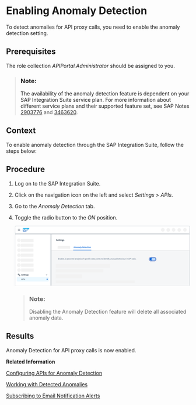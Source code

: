 <!-- loio98534a0f8d1d4c4d98bea4b84e762787 -->

# Enabling Anomaly Detection

To detect anomalies for API proxy calls, you need to enable the anomaly detection setting.



<a name="loio98534a0f8d1d4c4d98bea4b84e762787__prereq_pkk_gsy_31c"/>

## Prerequisites

The role collection *APIPortal.Administrator* should be assigned to you.

> ### Note:  
> The availability of the anomaly detection feature is dependent on your SAP Integration Suite service plan. For more information about different service plans and their supported feature set, see SAP Notes [2903776](https://me.sap.com/notes/2903776) and [3463620](https://me.sap.com/notes/3463620).



<a name="loio98534a0f8d1d4c4d98bea4b84e762787__context_ncd_4rs_21c"/>

## Context

To enable anomaly detection through the SAP Integration Suite, follow the steps below:



## Procedure

1.  Log on to the SAP Integration Suite.

2.  Click on the navigation icon on the left and select *Settings* \> *APIs*.

3.  Go to the *Anomaly Detection* tab.

4.  Toggle the radio button to the *ON* position.

    ![](images/EnablingAD_e6005c2.png)

    > ### Note:  
    > Disabling the Anomaly Detection feature will delete all associated anomaly data.




<a name="loio98534a0f8d1d4c4d98bea4b84e762787__result_jpj_rrs_21c"/>

## Results

Anomaly Detection for API proxy calls is now enabled.

**Related Information**  


[Configuring APIs for Anomaly Detection](configuring-apis-for-anomaly-detection-9e7e5d1.md "View or configure APIs for anomaly detection.")

[Working with Detected Anomalies](working-with-detected-anomalies-1c677b2.md "Access and analyze anomalies in the analytics dashboard. Discover details about the various types of anomalies, evaluate and resolve them.")

[Subscribing to Email Notification Alerts](subscribing-to-email-notification-alerts-88e96f4.md "Receive real-time email alerts for anomaly detection services.")

